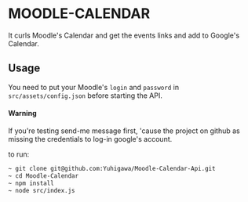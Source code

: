 # MOODLE-CALENDAR

It curls Moodle's Calendar and get the events links and add to Google's Calendar.

## Usage

You need to put your Moodle's `login` and `password` in ``src/assets/config.json`` before starting the API.

#### Warning

If you're testing send-me message first, 'cause the project on github as missing the credentials to log-in google's account.

to run:
```bash
~ git clone git@github.com:Yuhigawa/Moodle-Calendar-Api.git
~ cd Moodle-Calendar
~ npm install
~ node src/index.js
```
